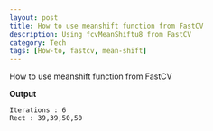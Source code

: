 ```yaml
---
layout: post
title: How to use meanshift function from FastCV
description: Using fcvMeanShiftu8 from FastCV
category: Tech
tags: [How-to, fastcv, mean-shift]
---
```


How to use meanshift function from FastCV

<script src="https://gist.github.com/arccoder/651900108149529fc5e29dfd45115f60.js"></script>

**Output**

```
Iterations : 6
Rect : 39,39,50,50
```
